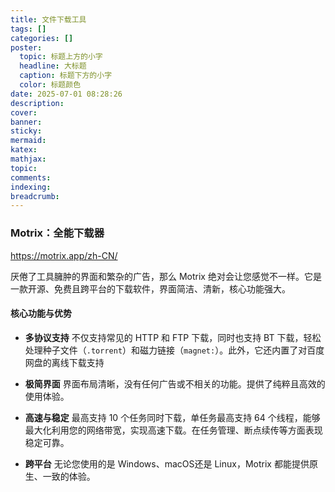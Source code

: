 ```yaml
---
title: 文件下载工具
tags: []
categories: []
poster:
  topic: 标题上方的小字
  headline: 大标题
  caption: 标题下方的小字
  color: 标题颜色
date: 2025-07-01 08:28:26
description:
cover:
banner:
sticky:
mermaid:
katex:
mathjax:
topic:
comments:
indexing:
breadcrumb:
---
```



### Motrix：全能下载器

https://motrix.app/zh-CN/

厌倦了工具臃肿的界面和繁杂的广告，那么 Motrix 绝对会让您感觉不一样。它是一款开源、免费且跨平台的下载软件，界面简洁、清新，核心功能强大。

#### 核心功能与优势

* **多协议支持** 不仅支持常见的 HTTP 和 FTP 下载，同时也支持 BT 下载，轻松处理种子文件（`.torrent`）和磁力链接（`magnet:`）。此外，它还内置了对百度网盘的离线下载支持

* **极简界面** 界面布局清晰，没有任何广告或不相关的功能。提供了纯粹且高效的使用体验。

* **高速与稳定** 最高支持 10 个任务同时下载，单任务最高支持 64 个线程，能够最大化利用您的网络带宽，实现高速下载。在任务管理、断点续传等方面表现稳定可靠。

* **跨平台** 无论您使用的是 Windows、macOS还是 Linux，Motrix 都能提供原生、一致的体验。